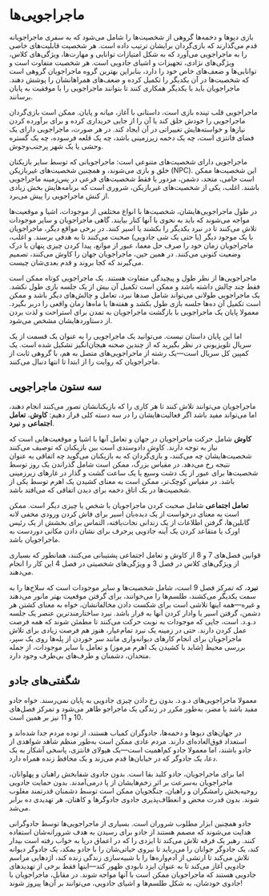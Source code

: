 # ماجراجویی‌ها
بازی دیوها و دخمه‌ها گروهی از شخصیت‌ها را شامل می‌شود که به سفری ماجراجویانه قدم می‌گذارند که بازی‌گردان برایشان ترتیب داده است. هر شخصیت قابلیت‌های خاصی را به ماجراجویی می‌آورد که به شکل امتیازات توانایی و مهارت‌ها، ویژگی‌های کلاس، ویژگی‌های نژادی، تجهیزات و اشیای جادویی است. هر شخصیت متفاوت است و توانایی‌ها و ضعف‌های خاص خود را دارد، بنابراین بهترین گروه ماجراجویان گروهی است که شخصیت‌ها در آن یکدیگر را تکمیل کرده و ضعف‌های همراهانشان را پوشش دهند. ماجراجویان باید با یکدیگر همکاری کنند تا بتوانند ماجراجویی را با موفقیت به پایان برسانند.

ماجراجویی قلب تپنده بازی است، داستانی با آغاز، میانه و پایان. ممکن است بازی‌گردان ماجراجویی را خودش خلق کند یا آن را از جایی خریداری کرده و برای برآورده کردن نیازها و خواسته‌هایش تغییراتی در آن ایجاد کند. در هر صورت، ماجراجویی دارای یک فضای فانتزی است، چه یک دخمه زیرزمینی باشد، چه یک قلعه فرسوده، چه یک گستره وحشی یا یک شهر پرجنب‌وجوش.

ماجراجویی دارای شخصیت‌های متنوعی است: ماجراجویانی که توسط سایر بازیکنان خلق و بازی می‌شوند، و همچنین شخصیت‌های غیربازیکن (NPC). این شخصیت‌ها ممکن است حامی، متحد، دشمن، مزدور یا فقط شخصیت‌های فرعی در پس‌زمینه ماجراجویی باشند. اغلب، یکی از شخصیت‌های غیربازیکن، شروری است که برنامه‌هایش بخش زیادی از کنش ماجراجویی را پیش می‌برد.

در طول ماجراجویی‌هایشان، شخصیت‌ها با انواع مختلفی از موجودات، اشیا و موقعیت‌ها مواجه می‌شوند که باید به نحوی با آنها کنار بیایند. گاهی ماجراجویان و سایر موجودات تلاش می‌کنند تا در نبرد یکدیگر را بکشند یا اسیر کنند. در برخی مواقع دیگر، ماجراجویان با یک موجود دیگر (یا حتی یک شی جادویی) صحبت می‌کنند تا به هدفی برسند. و اغلب، ماجراجویان زمان خود را صرف حل معما، عبور از موانع، پیدا کردن چیزی پنهان یا درک وضعیت کنونی می‌کنند. در همین حین، ماجراجویان جهان را کاوش می‌کنند، تصمیم می‌گیرند که کجا بروند و قدم بعدی‌شان چیست.

ماجراجویی‌ها از نظر طول و پیچیدگی متفاوت هستند. یک ماجراجویی کوتاه ممکن است فقط چند چالش داشته باشد و ممکن است تکمیل آن بیش از یک جلسه بازی طول نکشد. یک ماجراجویی طولانی می‌تواند شامل صدها نبرد، تعامل و چالش‌های دیگر باشد و ممکن است تکمیل آن ده‌ها جلسه بازی طول بکشد و هفته‌ها یا ماه‌ها زمان واقعی را دربر بگیرد. معمولا پایان یک ماجراجویی با بازگشت ماجراجویان به تمدن برای استراحت و لذت بردن از دستاوردهایشان مشخص می‌شود.

اما این پایان داستان نیست. می‌توانید یک ماجراجویی را به عنوان یک قسمت از یک سریال تلویزیونی در نظر بگیرید که از چندین صحنه هیجان‌انگیز تشکیل شده است. یک کمپین‌ کل سریال است—یک رشته از ماجراجویی‌های متصل به هم، با گروهی ثابت از ماجراجویان که روایت را از ابتدا تا انتها دنبال می‌کنند.

## سه ستون ماجراجویی
ماجراجویان می‌توانند تلاش کنند تا هر کاری را که بازیکنانشان تصور می‌کنند انجام دهند، اما می‌تواند مفید باشد اگر فعالیت‌هایشان را در سه دسته کلی قرار دهیم: **کاوش**، **تعامل اجتماعی** و **نبرد**.

**کاوش** شامل حرکت ماجراجویان در جهان و تعامل آنها با اشیا و موقعیت‌هایی است که نیاز به توجه دارند. کاوش دادوستدی است بین بازیکنان که توصیف می‌کنند شخصیت‌هایشان چه می‌کنند، و بازی‌گردان که به بازیکنان می‌گوید چه اتفاقی به عنوان نتیجه رخ می‌دهد. در مقیاس بزرگ، ممکن است شامل گذراندن یک روز توسط شخصیت‌ها برای عبور از یک دشت وسیع یا یک ساعت گشت و گذار در غارهای زیرزمینی باشد. در مقیاس کوچک‌تر، ممکن است به معنای کشیدن یک اهرم توسط یکی از شخصیت‌ها در یک اتاق دخمه برای دیدن اتفاقی که می‌افتد باشد.

**تعامل اجتماعی** شامل صحبت کردن ماجراجویان با شخص یا چیزی دیگر است. ممکن است به معنای درخواست از یک دیده‌بان اسیر برای فاش کردن ورودی مخفی لانه گابلین‌ها، گرفتن اطلاعات از یک زندانی نجات‌یافته، التماس برای بخشش از یک رئیس اورک یا متقاعد کردن یک آینه جادویی پرحرف برای نشان دادن مکانی دوردست به ماجراجویان باشد.

قوانین فصل‌های 7 و 8 از کاوش و تعامل اجتماعی پشتیبانی می‌کنند، همانطور که بسیاری از ویژگی‌های کلاس در فصل 3 و ویژگی‌های شخصیتی در فصل 4 این کار را انجام می‌دهند.

**نبرد**، که تمرکز فصل 9 است، شامل شخصیت‌ها و سایر موجودات است که سلاح‌ها را به سمت یکدیگر می‌کشند، طلسم‌ها را می‌خوانند، برای گرفتن موقعیت بهتر مانور می‌دهند و غیره—همه اینها تلاشی است برای شکست دادن مخالفانشان، خواه به معنای کشتن هر دشمن، گرفتن اسیر یا وادار کردن آنها به فرار باشد. نبرد ساختارمندترین عنصر یک جلسه د.و.د. است، جایی که موجودات به نوبت حرکت می‌کنند تا مطمئن شوند که همه فرصت عمل کردن دارند. حتی در زمینه یک نبرد تمام‌عیار، هنوز هم فرصت زیادی برای تلاش ماجراجویان برای انجام کارهای دیوانه‌واری مانند سر خوردن از پله‌ها روی یک سپر، بررسی محیط (شاید با کشیدن یک اهرم مرموز) و تعامل با سایر موجودات، از جمله متحدان، دشمنان و طرف‌های بی‌طرف وجود دارد.

## شگفتی‌های جادو
معمولا ماجراجویی‌های د.و.د. بدون رخ دادن چیزی جادویی به پایان نمی‌رسند. خواه جادو مفید باشد یا مضر، به‌طور مکرر در زندگی یک ماجراجو ظاهر می‌شود و تمرکز فصل‌های 10 و 11 نیز بر همین است.

در جهان‌های دیوها و دخمه‌ها، جادوگران کمیاب هستند، از توده مردم جدا شده‌اند و استعداد فوق‌العاده‌ای دارند. مردم عادی ممکن است به‌طور منظم شاهد شواهدی از جادو باشند، اما معمولا جادو کم‌اهمیت است—یک هیولای فانتزی، پاسخی آشکار به یک دعا، یک جادوگر که در خیابان‌ها قدم می‌زند و یک محافظ زنده همراه دارد.

اما برای ماجراجویان، جادو کلید بقا است. بدون جادوی شفابخش راهبان و پهلوانان، ماجراجویان به‌سرعت بر اثر زخم‌هایشان از پا درمی‌آمدند. بدون حمایت جادویی روحیه‌بخش رامشگران و راهبان، جنگجویان ممکن است توسط دشمنان قدرتمند مغلوب شوند. بدون قدرت محض و انعطاف‌پذیری جادوی جادوگرها و کاهنان، هر تهدیدی ده برابر می‌شد.

جادو همچنین ابزار مطلوب شروران است. بسیاری از ماجراجویی‌ها توسط جادوگرانی هدایت می‌شوند که مصمم هستند از جادو برای رسیدن به هدف شرورانه‌شان استفاده کنند. رهبر یک فرقه تلاش می‌کند تا ایزدی را که در اعماق دریا به خواب رفته است بیدار کند، یک جادوگر جوانان را می‌رباید تا نیروی حیاتی‌شان را با جادو بمکد، یک جادوگر دیوانه تلاش می‌کند تا ارتشی از آدم‌واره‌ها را با شبیه‌سازی زندگی زنده کند، اژدهایی مراسم جادویی آغاز می‌کند تا به عنوان ایزد نابودی ظهور کند—اینها فقط برخی از تهدیدهای جادویی هستند که ماجراجویان ممکن است با آنها مواجه شوند. در مقابل، ماجراجویان با جادوی خودشان، به شکل طلسم‌ها و اشیای جادویی، می‌توانند بر آن‌ها پیروز شوند!

